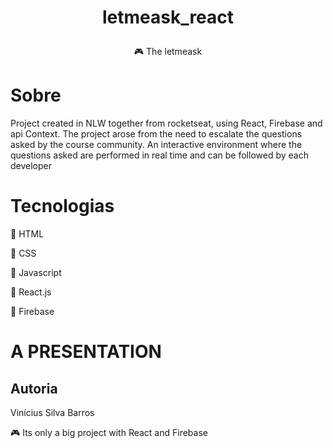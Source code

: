 # <p align="center">letmeask_react</p>
<p align="center" > &#127918 The letmeask</p>


# Sobre
<p>
Project created in NLW together from rocketseat, using React, Firebase and api Context. 
The project arose from the need to escalate the questions asked by the course community.
An interactive environment where the questions asked are performed in real time and can be followed by each developer
</p>

# Tecnologias
<p>&#127919 HTML</p>
<p>&#127919 CSS  </p> 
<p>&#127919 Javascript </p>
<p> &#127919 React.js </p>
<p> &#127919 Firebase </p>
 
# A PRESENTATION

 <a target="_blank" href="https://letmeask-web-8917e.web.app/"></a>


## Autoria

Vinícius Silva Barros
<p>
&#127918 Its only  a big project with React and Firebase </p>

